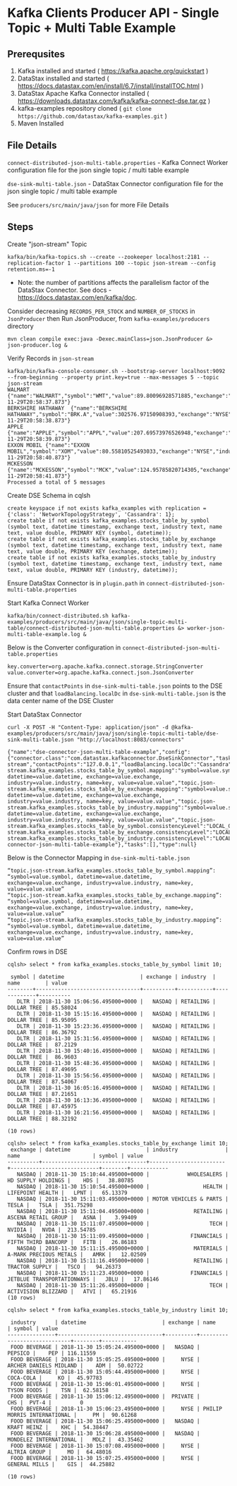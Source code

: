 # Kafka Clients Producer API - Single Topic + Multi Table Example

## Prerequsites
1. Kafka installed and started ( https://kafka.apache.org/quickstart )
2. DataStax installed and started ( https://docs.datastax.com/en/install/6.7/install/installTOC.html )
3. DataStax Apache Kafka Connector installed ( https://downloads.datastax.com/kafka/kafka-connect-dse.tar.gz )
4. kafka-examples repository cloned ( `git clone https://github.com/datastax/kafka-examples.git` )
5. Maven Installed

## File Details

`connect-distributed-json-multi-table.properties` - Kafka Connect Worker configuration file for the json single topic / multi table example

`dse-sink-multi-table.json` - DataStax Connector configuration file for the json single topic / multi table example

See `producers/src/main/java/json` for more File Details

## Steps
Create "json-stream" Topic
```
kafka/bin/kafka-topics.sh --create --zookeeper localhost:2181 --replication-factor 1 --partitions 100 --topic json-stream --config retention.ms=-1
```
* Note: the number of partitions affects the parallelism factor of the DataStax Connector. See docs - https://docs.datastax.com/en/kafka/doc.

Consider decreasing `RECORDS_PER_STOCK` and `NUMBER_OF_STOCKS` in `JsonProducer` then Run JsonProducer, from `kafka-examples/producers` directory
```
mvn clean compile exec:java -Dexec.mainClass=json.JsonProducer &> json-producer.log &
```

Verify Records in `json-stream`
```
kafka/bin/kafka-console-consumer.sh --bootstrap-server localhost:9092 --from-beginning --property print.key=true --max-messages 5 --topic json-stream
WALMART	{"name":"WALMART","symbol":"WMT","value":89.80096928571885,"exchange":"NYSE","industry":"RETAIL","datetime":"2018-11-29T20:58:37.873"}
BERKSHIRE HATHAWAY	{"name":"BERKSHIRE HATHAWAY","symbol":"BRK.A","value":302576.97150908393,"exchange":"NYSE","industry":"FINANCE","datetime":"2018-11-29T20:58:38.873"}
APPLE	{"name":"APPLE","symbol":"APPL","value":207.69573976526948,"exchange":"NASDAQ","industry":"TECH","datetime":"2018-11-29T20:58:39.873"}
EXXON MOBIL	{"name":"EXXON MOBIL","symbol":"XOM","value":80.55810525493033,"exchange":"NYSE","industry":"ENERGY","datetime":"2018-11-29T20:58:40.873"}
MCKESSON	{"name":"MCKESSON","symbol":"MCK","value":124.95785820714305,"exchange":"NYSE","industry":"HEALTH","datetime":"2018-11-29T20:58:41.873"}
Processed a total of 5 messages
```

Create DSE Schema in cqlsh
```
create keyspace if not exists kafka_examples with replication = {'class': 'NetworkTopologyStrategy', 'Cassandra': 1};
create table if not exists kafka_examples.stocks_table_by_symbol (symbol text, datetime timestamp, exchange text, industry text, name text, value double, PRIMARY KEY (symbol, datetime));
create table if not exists kafka_examples.stocks_table_by_exchange (symbol text, datetime timestamp, exchange text, industry text, name text, value double, PRIMARY KEY (exchange, datetime));
create table if not exists kafka_examples.stocks_table_by_industry (symbol text, datetime timestamp, exchange text, industry text, name text, value double, PRIMARY KEY (industry, datetime));
```

Ensure DataStax Connector is in `plugin.path` in `connect-distributed-json-multi-table.properties`

Start Kafka Connect Worker
```
kafka/bin/connect-distributed.sh kafka-examples/producers/src/main/java/json/single-topic-multi-table/connect-distributed-json-multi-table.properties &> worker-json-multi-table-example.log &
```

Below is the Converter configuration in `connect-distributed-json-multi-table.properties`
```
key.converter=org.apache.kafka.connect.storage.StringConverter
value.converter=org.apache.kafka.connect.json.JsonConverter
```

Ensure that `contactPoints` in `dse-sink-multi-table.json` points to the DSE cluster and that `loadBalancing.localDc` in `dse-sink-multi-table.json` is the data center name of the DSE Cluster

Start DataStax Connector
```
curl -X POST -H "Content-Type: application/json" -d @kafka-examples/producers/src/main/java/json/single-topic-multi-table/dse-sink-multi-table.json "http://localhost:8083/connectors"
```
```
{"name":"dse-connector-json-multi-table-example","config":{"connector.class":"com.datastax.kafkaconnector.DseSinkConnector","tasks.max":"10","topics":"json-stream","contactPoints":"127.0.0.1","loadBalancing.localDc":"Cassandra","topic.json-stream.kafka_examples.stocks_table_by_symbol.mapping":"symbol=value.symbol, datetime=value.datetime, exchange=value.exchange, industry=value.industry, name=key, value=value.value","topic.json-stream.kafka_examples.stocks_table_by_exchange.mapping":"symbol=value.symbol, datetime=value.datetime, exchange=value.exchange, industry=value.industry, name=key, value=value.value","topic.json-stream.kafka_examples.stocks_table_by_industry.mapping":"symbol=value.symbol, datetime=value.datetime, exchange=value.exchange, industry=value.industry, name=key, value=value.value","topic.json-stream.kafka_examples.stocks_table_by_symbol.consistencyLevel":"LOCAL_QUORUM","topic.json-stream.kafka_examples.stocks_table_by_exchange.consistencyLevel":"LOCAL_QUORUM","topic.json-stream.kafka_examples.stocks_table_by_industry.consistencyLevel":"LOCAL_QUORUM","name":"dse-connector-json-multi-table-example"},"tasks":[],"type":null}
```

Below is the Connector Mapping in `dse-sink-multi-table.json`
```
“topic.json-stream.kafka_examples.stocks_table_by_symbol.mapping”: “symbol=value.symbol, datetime=value.datetime, exchange=value.exchange, industry=value.industry, name=key, value=value.value”
“topic.json-stream.kafka_examples.stocks_table_by_exchange.mapping”: “symbol=value.symbol, datetime=value.datetime, exchange=value.exchange, industry=value.industry, name=key, value=value.value”
“topic.json-stream.kafka_examples.stocks_table_by_industry.mapping”: “symbol=value.symbol, datetime=value.datetime, exchange=value.exchange, industry=value.industry, name=key, value=value.value”
```

Confirm rows in DSE
```
cqlsh> select * from kafka_examples.stocks_table_by_symbol limit 10;

 symbol | datetime                        | exchange | industry  | name        | value
--------+---------------------------------+----------+-----------+-------------+----------
   DLTR | 2018-11-30 15:06:56.495000+0000 |   NASDAQ | RETAILING | DOLLAR TREE | 85.58024
   DLTR | 2018-11-30 15:15:16.495000+0000 |   NASDAQ | RETAILING | DOLLAR TREE | 85.95095
   DLTR | 2018-11-30 15:23:36.495000+0000 |   NASDAQ | RETAILING | DOLLAR TREE | 86.36792
   DLTR | 2018-11-30 15:31:56.495000+0000 |   NASDAQ | RETAILING | DOLLAR TREE |  87.2129
   DLTR | 2018-11-30 15:40:16.495000+0000 |   NASDAQ | RETAILING | DOLLAR TREE |  86.9603
   DLTR | 2018-11-30 15:48:36.495000+0000 |   NASDAQ | RETAILING | DOLLAR TREE | 87.49695
   DLTR | 2018-11-30 15:56:56.495000+0000 |   NASDAQ | RETAILING | DOLLAR TREE | 87.54067
   DLTR | 2018-11-30 16:05:16.495000+0000 |   NASDAQ | RETAILING | DOLLAR TREE | 87.21651
   DLTR | 2018-11-30 16:13:36.495000+0000 |   NASDAQ | RETAILING | DOLLAR TREE | 87.45975
   DLTR | 2018-11-30 16:21:56.495000+0000 |   NASDAQ | RETAILING | DOLLAR TREE | 88.32192

(10 rows)
```
```
cqlsh> select * from kafka_examples.stocks_table_by_exchange limit 10;
 exchange | datetime                        | industry               | name                       | symbol | value
----------+---------------------------------+------------------------+----------------------------+--------+------------
   NASDAQ | 2018-11-30 15:10:44.495000+0000 |            WHOLESALERS |         HD SUPPLY HOLDINGS |    HDS |   38.80785
   NASDAQ | 2018-11-30 15:10:54.495000+0000 |                 HEALTH |           LIFEPOINT HEALTH |   LPNT |   65.13379
   NASDAQ | 2018-11-30 15:11:03.495000+0000 | MOTOR VEHICLES & PARTS |                      TESLA |   TSLA |  351.75298
   NASDAQ | 2018-11-30 15:11:04.495000+0000 |              RETAILING |        ASCENA RETAIL GROUP |   ASNA |    3.99409
   NASDAQ | 2018-11-30 15:11:07.495000+0000 |                   TECH |                     NVIDIA |   NVDA |  213.54785
   NASDAQ | 2018-11-30 15:11:09.495000+0000 |             FINANCIALS |        FIFTH THIRD BANCORP |   FITB |   26.86183
   NASDAQ | 2018-11-30 15:11:15.495000+0000 |              MATERIALS |     A-MARK PRECIOUS METALS |   AMRK |   12.02509
   NASDAQ | 2018-11-30 15:11:16.495000+0000 |              RETAILING |             TRACTOR SUPPLY |   TSCO |   94.26373
   NASDAQ | 2018-11-30 15:11:23.495000+0000 |             FINANCIALS | JETBLUE TRANSPORTATIONWAYS |   JBLU |   17.86146
   NASDAQ | 2018-11-30 15:11:26.495000+0000 |                   TECH |        ACTIVISION BLIZZARD |   ATVI |   65.21916
(10 rows)
```
```
cqlsh> select * from kafka_examples.stocks_table_by_industry limit 10;

 industry      | datetime                        | exchange | name                        | symbol | value
---------------+---------------------------------+----------+-----------------------------+--------+-----------
 FOOD BEVERAGE | 2018-11-30 15:05:24.495000+0000 |   NASDAQ |                     PEPSICO |    PEP | 116.11559
 FOOD BEVERAGE | 2018-11-30 15:05:25.495000+0000 |     NYSE |      ARCHER DANIELS MIDLAND |    ADM |  50.02722
 FOOD BEVERAGE | 2018-11-30 15:05:44.495000+0000 |     NYSE |                   COCA-COLA |     KO |  45.97783
 FOOD BEVERAGE | 2018-11-30 15:06:01.495000+0000 |     NYSE |                 TYSON FOODS |    TSN |  62.58158
 FOOD BEVERAGE | 2018-11-30 15:06:12.495000+0000 |  PRIVATE |                         CHS |  PVT-4 |         0
 FOOD BEVERAGE | 2018-11-30 15:06:23.495000+0000 |     NYSE | PHILIP MORRIS INTERNATIONAL |     PM |  90.61268
 FOOD BEVERAGE | 2018-11-30 15:06:25.495000+0000 |   NASDAQ |                 KRAFT HEINZ |    KHC |  54.38447
 FOOD BEVERAGE | 2018-11-30 15:06:28.495000+0000 |   NASDAQ |      MONDELEZ INTERNATIONAL |   MDLZ |  43.35462
 FOOD BEVERAGE | 2018-11-30 15:07:08.495000+0000 |     NYSE |                ALTRIA GROUP |     MO |  64.48016
 FOOD BEVERAGE | 2018-11-30 15:07:25.495000+0000 |     NYSE |               GENERAL MILLS |    GIS |  44.25882

(10 rows)
```

